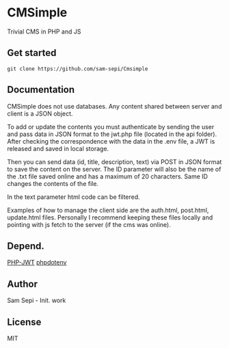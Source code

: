 # CMSimple

Trivial CMS in PHP and JS

## Get started

```
git clone https://github.com/sam-sepi/Cmsimple
```

## Documentation

CMSimple does not use databases. Any content shared between server and client is a JSON object. 

To add or update the contents you must authenticate by sending the user and pass data in JSON format to the jwt.php file (located in the api folder). After checking the correspondence with the data in the .env file, a JWT is released and saved in local storage.

Then you can send data (id, title, description, text) via POST in JSON format to save the content on the server. The ID parameter will also be the name of the .txt file saved online and has a maximum of 20 characters. Same ID changes the contents of the file.

In the text parameter html code can be filtered.

Examples of how to manage the client side are the auth.html, post.html, update.html files. Personally I recommend keeping these files locally and pointing with js fetch to the server (if the cms was online).

## Depend.

[PHP-JWT](https://github.com/firebase/php-jwt)
[phpdotenv](https://github.com/vlucas/phpdotenv)

## Author

Sam Sepi - Init. work

## License

MIT